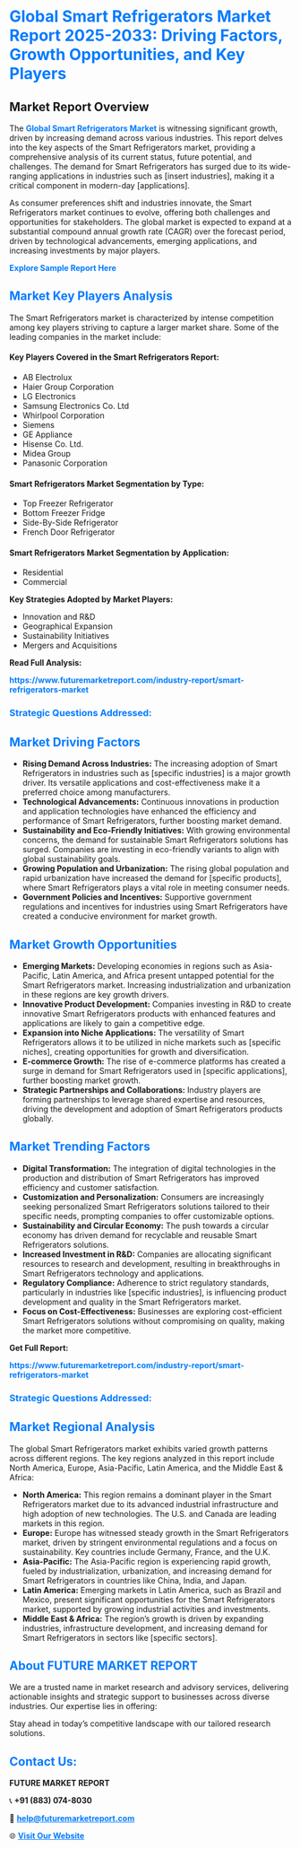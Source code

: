 <h1 style="color: #007BFF;">Global Smart Refrigerators Market Report 2025-2033: Driving Factors, Growth Opportunities, and Key Players</h1>

<section id="overview">
<h2>Market Report Overview</h2>
<p>The <a href="https://www.futuremarketreport.com/industry-report/smart-refrigerators-market" style="color: #007BFF; text-decoration: none;"><strong>Global Smart Refrigerators Market</strong></a> is witnessing significant growth, driven by increasing demand across various industries. This report delves into the key aspects of the Smart Refrigerators market, providing a comprehensive analysis of its current status, future potential, and challenges. The demand for Smart Refrigerators has surged due to its wide-ranging applications in industries such as [insert industries], making it a critical component in modern-day [applications].</p>
<p>As consumer preferences shift and industries innovate, the Smart Refrigerators market continues to evolve, offering both challenges and opportunities for stakeholders. The global market is expected to expand at a substantial compound annual growth rate (CAGR) over the forecast period, driven by technological advancements, emerging applications, and increasing investments by major players.</p>
</section>

<section id="overview">
<p><a href="https://www.futuremarketreport.com/request-sample/reportId=91956" style="color: #007BFF; text-decoration: none;"><strong>Explore Sample Report Here</strong></a></p>
</section>

<section id="key-players">
<h2 style="color: #007BFF;">Market Key Players Analysis</h2>
<p>The Smart Refrigerators market is characterized by intense competition among key players striving to capture a larger market share. Some of the leading companies in the market include:</p>
<h4>Key Players Covered in the Smart Refrigerators Report:</h4>
<ul><li>AB Electrolux</li><li>Haier Group Corporation</li><li>LG Electronics</li><li>Samsung Electronics Co. Ltd</li><li>Whirlpool Corporation</li><li>Siemens</li><li>GE Appliance</li><li>Hisense Co. Ltd.</li><li>Midea Group</li><li>Panasonic Corporation</li></ul>
<h4>Smart Refrigerators Market Segmentation by Type:</h4>
<ul><li>Top Freezer Refrigerator</li><li>Bottom Freezer Fridge</li><li>Side-By-Side Refrigerator</li><li>French Door Refrigerator</li></ul>

<h4>Smart Refrigerators Market Segmentation by Application:</h4>
<ul><li>Residential</li><li>Commercial</li></ul>
<p><strong>Key Strategies Adopted by Market Players:</strong></p>
<ul>
<li>Innovation and R&D</li>
<li>Geographical Expansion</li>
<li>Sustainability Initiatives</li>
<li>Mergers and Acquisitions</li>
</ul>
</section>

<section>
<p><strong>Read Full Analysis: </strong></p><a href="https://www.futuremarketreport.com/industry-report/smart-refrigerators-market" style="color: #007BFF; text-decoration: none;"><strong>https://www.futuremarketreport.com/industry-report/smart-refrigerators-market</strong></a>
<h3 style="color: #007BFF;">Strategic Questions Addressed:</h3>
</section>

<section id="driving-factors">
<h2 style="color: #007BFF;">Market Driving Factors</h2>
<ul>
<li><strong>Rising Demand Across Industries:</strong> The increasing adoption of Smart Refrigerators in industries such as [specific industries] is a major growth driver. Its versatile applications and cost-effectiveness make it a preferred choice among manufacturers.</li>
<li><strong>Technological Advancements:</strong> Continuous innovations in production and application technologies have enhanced the efficiency and performance of Smart Refrigerators, further boosting market demand.</li>
<li><strong>Sustainability and Eco-Friendly Initiatives:</strong> With growing environmental concerns, the demand for sustainable Smart Refrigerators solutions has surged. Companies are investing in eco-friendly variants to align with global sustainability goals.</li>
<li><strong>Growing Population and Urbanization:</strong> The rising global population and rapid urbanization have increased the demand for [specific products], where Smart Refrigerators plays a vital role in meeting consumer needs.</li>
<li><strong>Government Policies and Incentives:</strong> Supportive government regulations and incentives for industries using Smart Refrigerators have created a conducive environment for market growth.</li>
</ul>
</section>

<section id="growth-opportunities">
<h2 style="color: #007BFF;">Market Growth Opportunities</h2>
<ul>
<li><strong>Emerging Markets:</strong> Developing economies in regions such as Asia-Pacific, Latin America, and Africa present untapped potential for the Smart Refrigerators market. Increasing industrialization and urbanization in these regions are key growth drivers.</li>
<li><strong>Innovative Product Development:</strong> Companies investing in R&D to create innovative Smart Refrigerators products with enhanced features and applications are likely to gain a competitive edge.</li>
<li><strong>Expansion into Niche Applications:</strong> The versatility of Smart Refrigerators allows it to be utilized in niche markets such as [specific niches], creating opportunities for growth and diversification.</li>
<li><strong>E-commerce Growth:</strong> The rise of e-commerce platforms has created a surge in demand for Smart Refrigerators used in [specific applications], further boosting market growth.</li>
<li><strong>Strategic Partnerships and Collaborations:</strong> Industry players are forming partnerships to leverage shared expertise and resources, driving the development and adoption of Smart Refrigerators products globally.</li>
</ul>
</section>

<section id="trending-factors">
<h2 style="color: #007BFF;">Market Trending Factors</h2>
<ul>
<li><strong>Digital Transformation:</strong> The integration of digital technologies in the production and distribution of Smart Refrigerators has improved efficiency and customer satisfaction.</li>
<li><strong>Customization and Personalization:</strong> Consumers are increasingly seeking personalized Smart Refrigerators solutions tailored to their specific needs, prompting companies to offer customizable options.</li>
<li><strong>Sustainability and Circular Economy:</strong> The push towards a circular economy has driven demand for recyclable and reusable Smart Refrigerators solutions.</li>
<li><strong>Increased Investment in R&D:</strong> Companies are allocating significant resources to research and development, resulting in breakthroughs in Smart Refrigerators technology and applications.</li>
<li><strong>Regulatory Compliance:</strong> Adherence to strict regulatory standards, particularly in industries like [specific industries], is influencing product development and quality in the Smart Refrigerators market.</li>
<li><strong>Focus on Cost-Effectiveness:</strong> Businesses are exploring cost-efficient Smart Refrigerators solutions without compromising on quality, making the market more competitive.</li>
</ul>
</section>

<section>
<p><strong>Get Full Report: </strong></p><a href="https://www.futuremarketreport.com/industry-report/smart-refrigerators-market" style="color: #007BFF; text-decoration: none;"><strong>https://www.futuremarketreport.com/industry-report/smart-refrigerators-market</strong></a>
<h3 style="color: #007BFF;">Strategic Questions Addressed:</h3>
</section>


<section id="regional-analysis">
<h2 style="color: #007BFF;">Market Regional Analysis</h2>
<p>The global Smart Refrigerators market exhibits varied growth patterns across different regions. The key regions analyzed in this report include North America, Europe, Asia-Pacific, Latin America, and the Middle East & Africa:</p>
<ul>
<li><strong>North America:</strong> This region remains a dominant player in the Smart Refrigerators market due to its advanced industrial infrastructure and high adoption of new technologies. The U.S. and Canada are leading markets in this region.</li>
<li><strong>Europe:</strong> Europe has witnessed steady growth in the Smart Refrigerators market, driven by stringent environmental regulations and a focus on sustainability. Key countries include Germany, France, and the U.K.</li>
<li><strong>Asia-Pacific:</strong> The Asia-Pacific region is experiencing rapid growth, fueled by industrialization, urbanization, and increasing demand for Smart Refrigerators in countries like China, India, and Japan.</li>
<li><strong>Latin America:</strong> Emerging markets in Latin America, such as Brazil and Mexico, present significant opportunities for the Smart Refrigerators market, supported by growing industrial activities and investments.</li>
<li><strong>Middle East & Africa:</strong> The region’s growth is driven by expanding industries, infrastructure development, and increasing demand for Smart Refrigerators in sectors like [specific sectors].</li>
</ul>
</section>

<footer>
<h2 style="color: #007BFF;">About FUTURE MARKET REPORT</h2>
<p>We are a trusted name in market research and advisory services, delivering actionable insights and strategic support to businesses across diverse industries. Our expertise lies in offering:</p>

<p>Stay ahead in today’s competitive landscape with our tailored research solutions.</p>

<h2 style="color: #007BFF;">Contact Us:</h2>
<p><strong>FUTURE MARKET REPORT</strong></p>
<p>📞 <strong>+91 (883) 074-8030</strong></p>
<p>📧 <strong><a href="mailto:help@futuremarketreport.com" style="color: #007BFF;">help@futuremarketreport.com</a></strong></p>
<p>🌐 <strong><a href="https://www.futuremarketreport.com/" style="color: #007BFF;">Visit Our Website</a></strong></p>
</footer>